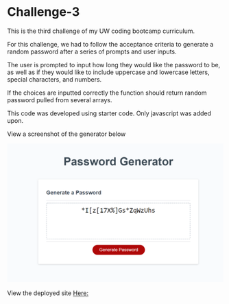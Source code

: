 # Challenge-3


This is the third challenge of my UW coding bootcamp curriculum.

For this challenge, we had to follow the acceptance criteria to generate a random password after a series of prompts and user inputs.

The user is prompted to input how long they would like the password to be, as well as if they would like to include uppercase and lowercase letters, special characters, and numbers.

If the choices are inputted correctly the function should return random password pulled from several arrays.

This code was developed using starter code. Only javascript was added upon.

View a screenshot of the generator below

![](./images/demo.PNG)

View the deployed site [Here:](https://noahbrown26.github.io/Challenge-3/)

